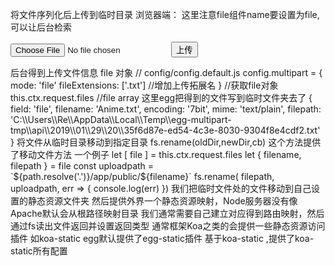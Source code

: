 将文件序列化后上传到临时目录
浏览器端： 这里注意file组件name要设置为file,可以让后台检索
 <form method="POST" action="/upload" enctype="multipart/form-data">
  <input type="file" name="file" id="" >
  <button type="submit">上传</button>
</form>
后台得到上传文件信息 file 对象
// config/config.default.js
config.multipart = {
  mode: 'file'
  fileExtensions: ['.txt']  //增加上传拓展名
}
//获取file对象
this.ctx.request.files //file array
这里egg把得到的文件写到临时文件夹去了
{ field: 'file',
  filename: 'Anime.txt',
  encoding: '7bit',
  mime: 'text/plain',
  filepath: 'C:\\Users\\Re\\AppData\\Local\\Temp\\egg-multipart-tmp\\api\\2019\\01\\29\\20\\35f6d87e-ed54-4c3e-8030-9304f8e4cdf2.txt' 
}
将文件从临时目录移动到指定目录
fs.rename(oldDir,newDir,cb) 这个方法提供了移动文件方法
一个例子
let [ file ] = this.ctx.request.files
let { filename, filepath } = file
const uploadpath = `${path.resolve('.')}/app/public/${filename}`
fs.rename( filepath, uploadpath, err => {
  console.log(err)
})
我们把临时文件处的文件移动到自己设置的静态资源文件夹
然后提供外界一个静态资源映射，Node服务器没有像Apache默认会从根路径映射目录
我们通常需要自己建立对应得到路由映射，然后通过fs读出文件返回并设置返回类型
通常框架Koa之类的会提供一些静态资源访问插件 如koa-static 
egg默认提供了egg-static插件 基于koa-static ,提供了koa-static所有配置